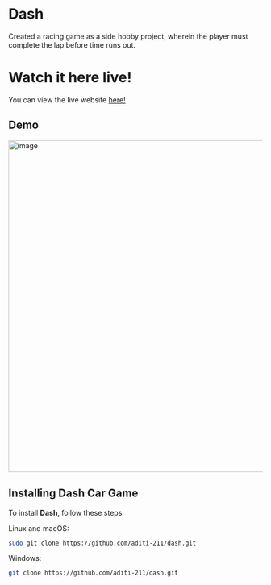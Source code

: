 # Dash
Created a racing game as a side hobby project, wherein the player must complete the lap before time runs out.

# Watch it here live!
You can view the live website [here!](https://aditi-211.github.io/Dash/)

## Demo

<img width="659" alt="image" src="https://github.com/Aditi-211/Dash/assets/96431620/b15ca077-bd68-4ff8-8c83-d629df607260">

## Installing Dash Car Game

To install **Dash**, follow these steps:

Linux and macOS:

```bash
sudo git clone https://github.com/aditi-211/dash.git
```

Windows:

```bash
git clone https://github.com/aditi-211/dash.git
```
